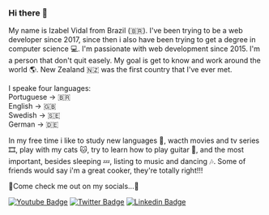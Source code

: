 ### Hi there 👋

<!--
**izabelvidal/izabelvidal** is a ✨ _special_ ✨ repository because its `README.md` (this file) appears on your GitHub profile.-->

My name is Izabel Vidal from Brazil (🇧🇷). I've been trying to be a web developer since 2017, since then i also have been trying to get a degree in computer science 💻. I'm passionate with web development since 2015. I'm a person that don't quit easely. My goal is get to know and work around the world 🌎. New Zealand 🇳🇿  was the first country that I've ever met.

I speake four languages: <br>
Portuguese -> 🇧🇷 <br>
English -> 🇬🇧  <br>
Swedish -> 🇸🇪  <br>
German -> 🇩🇪  <br>

In my free time i like to study new languages 📜, wacth movies and tv series 🎞️, play with my cats 🐱, try to learn how to play guitar 🎸, and the most important, besides sleeping 💤, listing to music and dancing 🎶. Some of friends would say i'm a great cooker, they're totally right!!!

🌟Come check me out on my socials...🌟

[![Youtube Badge](https://img.shields.io/badge/-Youtube-FF0000?style=flat-square&labelColor=FF0000&logo=youtube&logoColor=white&link=https://www.youtube.com/channel/UCYcZFejvFHucK54-ggWQuNQ)](https://www.youtube.com/channel/UCYcZFejvFHucK54-ggWQuNQ)
[![Twitter Badge](https://img.shields.io/badge/-Twitter-1ca0f1?style=flat-square&labelColor=1ca0f1&logo=twitter&logoColor=white&link=https://twitter.com/_bloodybel)](https://twitter.com/_bloodybel)
[![Linkedin Badge](https://img.shields.io/badge/-LinkedIn-blue?style=flat-square&logo=Linkedin&logoColor=white&link=https://www.linkedin.com/in/izabelvidal/)](https://www.linkedin.com/in/izabelvidal/)
